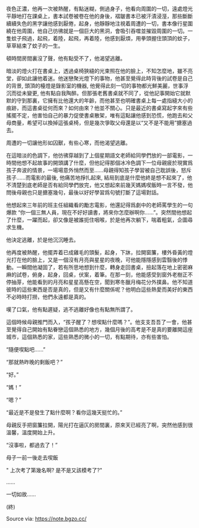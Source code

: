 夜色正濃，他再一次被熱醒，有點迷糊，側過身子，他看向周圍的一切，遠處燈光平靜地打在課桌上，書本試卷被卷在他的身後，褶皺書本已被汗漬浸溼，那些斷斷續續失色的黑字讓他感到厭倦，起身，他靜靜地注視着周遭的一切，書本像行星圍繞在他周圍，他自己彷彿就是一個巨大的黑洞，會吸引吞噬並摧毀周圍的一切。一隻蚊子飛過，起飛，着陸，起飛，再着陸，他感到厭煩，用拳頭握住頭頂的蚊子，草草結束了蚊子的一生。

頓時間房間裏沒了聲，他有點受不了，他渴望逃離。

暗淡的燈火打在書桌上，透過桌椅狹縫的光束照在他的臉上，不知怎麼地，雖不亮堂，卻如此讓他着迷。他迷戀聚光燈下的事物，他甚至覺得此時背後的試卷是自己的背景, 頭頂的檯燈是錄影室的機器, 他覺得此刻一切的事物都光鮮美麗，世事浮沉而從未變更, 他有點自我陶醉。但那張老舊書桌就不同了，從他記事開始它就默默的守到那裏，它擁有比他還大的年齡，而他甚至也明確書桌上每一處指縫大小的痕跡，而這書桌從何而來？如何由來？他並不關心。只是最近的書桌寫起字來有些搖擺不定，他害怕自己的暴力促使書桌散架，唯有這點讓他感到恐慌，他跑去和父母商量，希望可以換掉這張桌椅，但是幾次爭取父母還是以“又不是不能用”搪塞過去。

周遭的一切讓他形如囚獸，有些心寒，而他渴望逃離。

在這暗淡的色調下，他彷彿穿越到了上個星期語文老師給同學們放的一部電影，一時間他想不起故事的開頭講了什麼，但他記得那個冰冷色調下一位母親疲於現實爲孩子奔波的情景，一場場意外悄然而至……母親得知孩子學習被自己耽誤後，怒斥孩子……而電影的最後, 他痛苦地掙扎起來, 結局到底是什麼他終是想不起來了，他不清楚到底老師是否有給同學們放完，他又想起來前幾天媽媽喫飯時一言不發，他問後母親也只是搪塞幾句，最後以好好學習爲句號打斷了這場對話。

他想起來三年前的班主任組織看的勵志電影，他還記得爲劇中的老師罵學生的一句爆款 “你一個三無人員，現在不好好讀書，將來你怎麼辦啊你……”。突然間他想起了什麼，一躍而起，卻又像是被誰扼住咽喉，於是他再次躺下，喘着粗氣，企圖尋求生機。

他決定逃離，於是他沉沉睡去。

他再度被熱醒，他擺弄着已成雞毛的頭髮，起身，下牀，拉開窗簾，樓外昏黃的燈光打在他的臉上，又是一個沒有月亮與星星的夜晚，可他能隱隱感到雲翳後的悸動。一瞬間他凝固了，若有所思地想到什麼，轉身走回書桌，撿起落在地上密密麻麻的試卷，俯身，起身，回桌，伏案，着筆。在那一刻，他能感受到窗外老樹正不停抽芽，他能看到的月亮和星星高懸在空，聞到寒冬臘月梅花分外撲鼻。他不知道彼時的這些東西是否是真的，但是又有什麼關係呢？他明白這些熱愛而美好的東西不必時時打撈，他們永遠都是真的。

嘆了口氣，他有點遲疑，逃不逃離好像也有點無所謂了。

這個時候母親推門而入，“孩子醒了？想喫點什麼嗎？”。他支支吾吾了一會，他甚至覺得自己開始有點眷戀這個熟悉的地方，幾個月後的高考是不是真的要離開這座城市，這個熟悉的家，這些熟悉的微小的一切，有點期待，亦有些害怕。

“隨便喫點吧……”

“那就熱昨晚的剩飯吧？”

“好。”

“媽！”

“嗯？”

“最近是不是發生了點什麼啊？看你這幾天挺忙的。”

母親反手把窗簾拉開，陽光打在逼仄的房間裏，原來天已經亮了啊，突然他感到很溫馨，溫度開始上升。

“沒事啦，都過去了！”

母子一前一後走去喫飯

" 上次考了第幾名啊? 是不是又該模考了?"

......

一切如故……

(終)

Source via: https://note.bgzo.cc/
